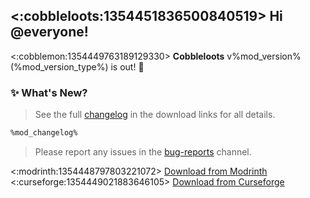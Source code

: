 ## <:cobbleloots:1354451836500840519> Hi @everyone!

<:cobblemon:1354449763189129330> **Cobbleloots** v%mod_version% (%mod_version_type%) is out! 🎉

### ✨ **What's New?**

> See the full [changelog](https://modrinth.com/mod/cobbleloots/changelog) in the download links for all details.

```markdown
%mod_changelog%
```

> Please report any issues in the [bug-reports](https://discord.com/channels/1314379156951269427/1354422908356923492) channel.

<:modrinth:1354448797803221072>  [Download from Modrinth](https://modrinth.com/mod/cobbleloots)
<:curseforge:1354449021883646105>  [Download from Curseforge](https://www.curseforge.com/minecraft/mc-mods/cobbleloots)
